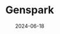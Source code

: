 ---  
layout: startup_page  
title: "Genspark"  
id: "genspark.ai"  
permalink: "/gensparkgenspark.ai06182024/"  
website: "https://www.genspark.ai/"  
funding_round: "Seed"  
funding_amount: "$60M"  
investors: "Lanchi Ventures"  
about: "Genspark is an AI-powered search engine that uses generative AI to create custom summaries, called Sparkpages, in response to search queries. These Sparkpages consolidate information from various websites, offering a more concise and organized overview than traditional search results. The platform aims to deliver higher-quality, more trustworthy results by employing a specialized approach and multiple AI models."  
markets: "AI, Search Engine"  
hq: "Singapore, Singapore"  
founded_year: "2023"  
linkedin: "https://www.linkedin.com/company/gensparkai"  
twitter: ""  
instagram: ""  
facebook: ""  
crunchbase: "https://www.crunchbase.com/organization/genspark-ai"  
pitchbook: "https://pitchbook.com/profiles/company/606384-19"  

date_display: "18-Jun-2024"  
date: "2024-06-18"

# SEO Optimization  
meta_title: "Genspark - Seed Funding ($60M)"  
meta_description: "Genspark, Genspark is an AI-powered search engine that uses generative AI to create custom summaries, called Sparkpages, in response to search queries. These Sp..."  
meta_keywords: "Genspark, AI, Search Engine, Seed funding"  
canonical_url: "https://startup.projectstartups.com/gensparkgenspark.ai06182024/"  
---